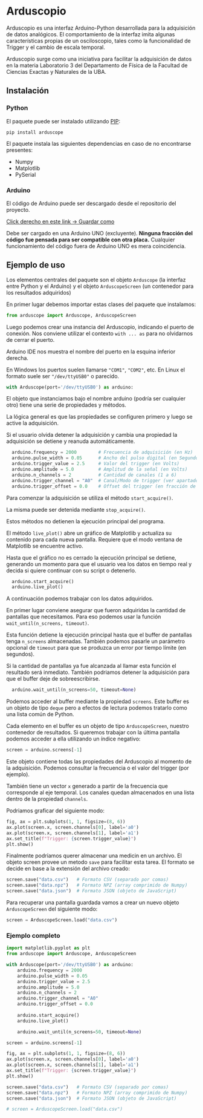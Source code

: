 # Arduscopio

Arduscopio es una interfaz Arduino-Python desarrollada para la adquisición de datos analógicos. El comportamiento de la interfaz imita algunas características propias de un osciloscopio, tales como la funcionalidad de Trigger y el cambio de escala temporal.

Arduscopio surge como una iniciativa para facilitar la adquisición de datos en la materia Laboratorio 3 del Departamento de Física de la Facultad de Ciencias Exactas y Naturales de la UBA.

## Instalación

### Python

El paquete puede ser instalado utilizando [PIP](https://pypi.org/project/arduscope):

```
pip install arduscope
```

El paquete instala las siguientes dependencias en caso de no encontrarse presentes:
- Numpy
- Matplotlib
- PySerial

### Arduino

El código de Arduino puede ser descargado desde el repositorio del proyecto.

[Click derecho en este link -> Guardar como](https://raw.githubusercontent.com/alemazzeo/arduscope/main/arduscope/arduscope.ino)

Debe ser cargado en una Arduino UNO (excluyente).
**Ninguna fracción del código fue pensada para ser compatible con otra placa.**
Cualquier funcionamiento del código fuera de Arduino UNO es mera coincidencia.

## Ejemplo de uso

Los elementos centrales del paquete son el objeto `Arduscope` (la interfaz entre Python y el Arduino)
y el objeto `ArduscopeScreen` (un contenedor para los resultados adquiridos)

En primer lugar debemos importar estas clases del paquete que instalamos:

```python
from arduscope import Arduscope, ArduscopeScreen
```

Luego podemos crear una instancia del Arduscopio, indicando el puerto de conexión.
Nos conviene utilizar el contexto `with ... as` para no olvidarnos de cerrar el puerto. 

Arduino IDE nos muestra el nombre del puerto en la esquina inferior derecha.

En Windows los puertos suelen llamarse `"COM1"`, `"COM2"`, etc.
En Linux el formato suele ser `"/dev/ttyUSB0"` o parecido.

```python
with Arduscope(port='/dev/ttyUSB0') as arduino:
```

El objeto que instanciamos bajo el nombre arduino (podría ser cualquier otro) tiene
una serie de propiedades y métodos.

La lógica general es que las propiedades se configuren primero y luego se active la adquisición.

Si el usuario olvida detener la adquisición y cambia una propiedad la adquisición se detiene y reanuda automáticamente.

```python
  arduino.frequency = 2000        # Frecuencia de adquisición (en Hz)
  arduino.pulse_width = 0.05      # Ancho del pulso digital (en Segundos)
  arduino.trigger_value = 2.5     # Valor del trigger (en Volts)
  arduino.amplitude = 5.0         # Amplitud de la señal (en Volts)
  arduino.n_channels = 2          # Cantidad de canales (1 a 6)
  arduino.trigger_channel = "A0"  # Canal/Modo de trigger (ver apartado)
  arduino.trigger_offset = 0.0    # Offset del trigger (en fracción de pantalla)
```

Para comenzar la adquisición se utiliza el método `start_acquire()`.

La misma puede ser detenida mediante `stop_acquire()`.

Estos métodos no detienen la ejecución principal del programa.

El método `live_plot()` abre un gráfico de Matplotlib y actualiza su contenido
para cada nueva pantalla. Requiere que el modo ventana de Matplotlib se encuentre activo.

Hasta que el gráfico no es cerrado la ejecución principal se detiene, generando un momento
para que el usuario vea los datos en tiempo real y decida si quiere continuar con su script o detenerlo.

```python
  arduino.start_acquire()
  arduino.live_plot()
```

A continuación podemos trabajar con los datos adquiridos.

En primer lugar conviene asegurar que fueron adquiridas la cantidad de pantallas que necesitamos.
Para eso podemos usar la función `wait_until(n_screens, timeout)`.

Esta función detiene la ejecución principal hasta que el buffer de pantallas tenga `n_screens` almacenadas.
También podemos pasarle un parámetro opcional de `timeout` para que se produzca un error por tiempo límite (en segundos).

Si la cantidad de pantallas ya fue alcanzada al llamar esta función el resultado será inmediato.
También podriamos detener la adquisición para que el buffer deje de sobreescribirse.

```python
  arduino.wait_until(n_screens=50, timeout=None)
```

Podemos acceder al buffer mediante la propiedad `screens`.
Este buffer es un objeto de tipo `deque` pero a efectos de lectura podemos tratarlo como una lista común de Python.

Cada elemento en el buffer es un objeto de tipo `ArduscopeScreen`, nuestro contenedor de resultados.
Si queremos trabajar con la última pantalla podemos acceder a ella utilizando un índice negativo:

```python
screen = arduino.screens[-1]
```

Este objeto contiene todas las propiedades del Arduscopio al momento de la adquisición.
Podemos consultar la frecuencia o el valor del trigger (por ejemplo).

También tiene un vector `x` generado a partir de la frecuencia que corresponde al eje temporal.
Los canales quedan almacenados en una lista dentro de la propiedad `channels`.

Podriamos graficar del siguiente modo:

```python
fig, ax = plt.subplots(1, 1, figsize=(8, 6))
ax.plot(screen.x, screen.channels[0], label='a0')
ax.plot(screen.x, screen.channels[1], label='a1')
ax.set_title(f"Trigger: {screen.trigger_value}")
plt.show()
```

Finalmente podríamos querer almacenar una medicin en un archivo.
El objeto screen provee un metodo `save` para facilitar esta tarea.
El formato se decide en base a la extensión del archivo creado:

```python
screen.save("data.csv")   # Formato CSV (separado por comas)
screen.save("data.npz")   # Formato NPZ (array comprimido de Numpy)
screen.save("data.json")  # Formato JSON (objeto de JavaScript)
```

Para recuperar una pantalla guardada vamos a crear un nuevo objeto `ArduscopeScreen` del siguiente modo:

```python
screen = ArduscopeScreen.load("data.csv")
```


### Ejemplo completo

```python
import matplotlib.pyplot as plt
from arduscope import Arduscope, ArduscopeScreen

with Arduscope(port='/dev/ttyUSB0') as arduino:
    arduino.frequency = 2000
    arduino.pulse_width = 0.05
    arduino.trigger_value = 2.5
    arduino.amplitude = 5.0
    arduino.n_channels = 2
    arduino.trigger_channel = "A0"
    arduino.trigger_offset = 0.0
    
    arduino.start_acquire()
    arduino.live_plot()

    arduino.wait_until(n_screens=50, timeout=None)

screen = arduino.screens[-1]

fig, ax = plt.subplots(1, 1, figsize=(8, 6))
ax.plot(screen.x, screen.channels[0], label='a0')
ax.plot(screen.x, screen.channels[1], label='a1')
ax.set_title(f"Trigger: {screen.trigger_value}")
plt.show()

screen.save("data.csv")   # Formato CSV (separado por comas)
screen.save("data.npz")   # Formato NPZ (array comprimido de Numpy)
screen.save("data.json")  # Formato JSON (objeto de JavaScript)

# screen = ArduscopeScreen.load("data.csv")

```